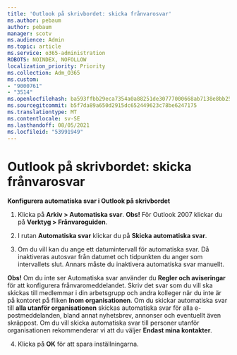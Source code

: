 ```yaml
---
title: 'Outlook på skrivbordet: skicka frånvarosvar'
ms.author: pebaum
author: pebaum
manager: scotv
ms.audience: Admin
ms.topic: article
ms.service: o365-administration
ROBOTS: NOINDEX, NOFOLLOW
localization_priority: Priority
ms.collection: Adm_O365
ms.custom:
- "9000761"
- "3514"
ms.openlocfilehash: ba593ffbb29eca7354a0a88251de30777000668ab7138e8bb2539dbf0f6431d7
ms.sourcegitcommit: b5f7da89a650d2915dc652449623c78be6247175
ms.translationtype: MT
ms.contentlocale: sv-SE
ms.lasthandoff: 08/05/2021
ms.locfileid: "53991949"
---
```

# <a name="outlook-desktop-send-out-of-office-replies"></a>Outlook på skrivbordet: skicka frånvarosvar

**Konfigurera automatiska svar i Outlook på skrivbordet**

1. Klicka på **Arkiv > Automatiska svar**. **Obs!** För Outlook 2007 klickar du på **Verktyg > Frånvaroguiden**.

2. I rutan **Automatiska svar** klickar du på **Skicka automatiska svar**.

3. Om du vill kan du ange ett datumintervall för automatiska svar. Då inaktiveras autosvar från datumet och tidpunkten du anger som intervallets slut. Annars måste du inaktivera automatiska svar manuellt.

**Obs!** Om du inte ser Automatiska svar använder du **Regler och aviseringar** för att konfigurera frånvaromeddelandet. Skriv det svar som du vill ska skickas till medlemmar i din arbetsgrupp och andra kolleger när du inte är på kontoret på fliken **Inom organisationen**. Om du skickar automatiska svar till **alla utanför organisationen** skickas automatiska svar för alla e-postmeddelanden, bland annat nyhetsbrev, annonser och eventuellt även skräppost. Om du vill skicka automatiska svar till personer utanför organisationen rekommenderar vi att du väljer **Endast mina kontakter**.

4. Klicka på **OK** för att spara inställningarna.
